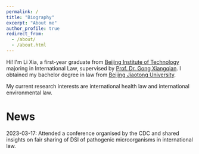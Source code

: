 ```yaml
---
permalink: /
title: "Biography"
excerpt: "About me"
author_profile: true
redirect_from: 
  - /about/
  - /about.html
---
```


Hi! I'm Li Xia, a first-year graduate from [Beijing Institute of Technology](https://english.bit.edu.cn/) majoring in International Law, supervised by [Prof. Dr. Gong Xiangqian](https://law.bit.edu.cn/xygk/szll/gjfyjs2/b180386.htm). I obtained my bachelor degree in law from [Beijing Jiaotong University](http://en.njtu.edu.cn/).

My current research interests are international health law and international environmental law.

News
======
2023-03-17: Attended a conference organised by the CDC and shared insights on fair sharing of DSI of pathogenic microorganisms in international law.


